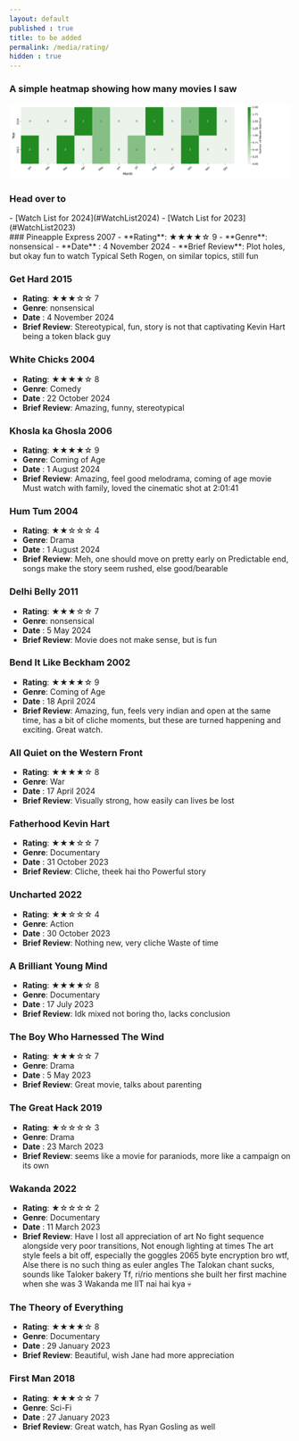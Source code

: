 ```yaml
---
layout: default
published : true
title: to be added
permalink: /media/rating/  
hidden : true
--- 
```



### A simple heatmap showing how many movies I saw 
![heatmap displaying movie counts by month](../scripts/movieCountbyMonth.png)

<h3> Head over to </h3>
- [Watch List for 2024](#WatchList2024)
- [Watch List for 2023](#WatchList2023)



<div id="WatchList2024"></div>
### Pineapple Express 2007
- **Rating**: ★★★★☆ 9
- **Genre**: nonsensical
- **Date** : 4 November 2024
- **Brief Review**: 
        Plot holes, but okay fun to watch
Typical Seth Rogen, on similar topics, still fun

        
        
### Get Hard 2015
- **Rating**: ★★★☆☆ 7
- **Genre**: nonsensical
- **Date** : 4 November 2024
- **Brief Review**: 
        Stereotypical, fun, story is not that captivating
Kevin Hart being a token black guy
        


### White Chicks 2004
- **Rating**: ★★★★☆ 8
- **Genre**: Comedy
- **Date** : 22 October 2024
- **Brief Review**: 
        Amazing, funny, stereotypical
        


### Khosla ka Ghosla 2006
- **Rating**: ★★★★☆ 9
- **Genre**: Coming of Age
- **Date** : 1 August 2024
- **Brief Review**: 
        Amazing, feel good melodrama, coming of age movie
Must watch with family, loved the cinematic shot at 2:01:41
        


### Hum Tum 2004
- **Rating**: ★★☆☆☆ 4
- **Genre**: Drama
- **Date** : 1 August 2024
- **Brief Review**: 
        Meh, one should move on pretty early on
Predictable end, songs make the story seem rushed, else good/bearable
        


### Delhi Belly 2011
- **Rating**: ★★★☆☆ 7
- **Genre**: nonsensical
- **Date** : 5 May 2024
- **Brief Review**: 
        Movie does not make sense, but is fun
        


### Bend It Like Beckham 2002 
- **Rating**: ★★★★☆ 9
- **Genre**: Coming of Age
- **Date** : 18 April 2024
- **Brief Review**: 
        Amazing, fun, feels very indian and open at the same time, has a bit of cliche moments, 
but these are turned happening and exciting. Great watch.
        

### All Quiet on the Western Front 
- **Rating**: ★★★★☆ 8
- **Genre**: War
- **Date** : 17 April 2024
- **Brief Review**: 
        Visually strong, how easily can lives be lost

<div id="WatchList2023"></div>

### Fatherhood Kevin Hart
- **Rating**: ★★★☆☆ 7
- **Genre**: Documentary
- **Date** : 31 October 2023
- **Brief Review**: 
        Cliche, theek hai tho
        Powerful story 

### Uncharted 2022
- **Rating**: ★★☆☆☆ 4
- **Genre**: Action
- **Date** : 30 October 2023
- **Brief Review**: 
        Nothing new, very cliche
        Waste of time

### A Brilliant Young Mind
- **Rating**: ★★★★☆ 8
- **Genre**: Documentary
- **Date** : 17 July 2023
- **Brief Review**: 
        Idk mixed not boring tho, lacks conclusion

### The Boy Who Harnessed The Wind
- **Rating**: ★★★☆☆ 7
- **Genre**: Drama
- **Date** : 5 May 2023
- **Brief Review**: 
        Great movie, talks about parenting  

### The Great Hack 2019
- **Rating**: ★☆☆☆☆ 3
- **Genre**: Drama
- **Date** : 23 March 2023
- **Brief Review**: 
seems like a movie for paraniods, more like a campaign on its own

### Wakanda 2022
- **Rating**: ★☆☆☆☆ 2
- **Genre**: Documentary
- **Date** : 11 March 2023
- **Brief Review**: 
        Have I lost all appreciation of art
No fight sequence alongside very poor transitions, Not enough lighting at times
The art style feels a bit off, especially the goggles
2065 byte encryption bro wtf, Alse there is no such thing as euler angles
The Talokan chant sucks, sounds like Taloker bakery
Tf, ri/rio mentions she built her first machine when she was 3
Wakanda me IIT nai hai kya 💀

### The Theory of Everything
- **Rating**: ★★★★☆ 8
- **Genre**: Documentary
- **Date** : 29 January 2023
- **Brief Review**: 
        Beautiful, wish Jane had more appreciation

### First Man 2018
- **Rating**: ★★★☆☆ 7
- **Genre**: Sci-Fi
- **Date** : 27 January 2023
- **Brief Review**: 
        Great watch, has Ryan Gosling as well